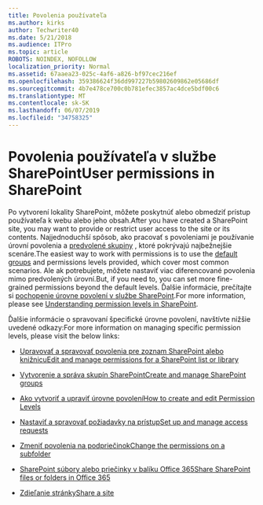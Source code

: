 ```yaml
---
title: Povolenia používateľa
ms.author: kirks
author: Techwriter40
ms.date: 5/21/2018
ms.audience: ITPro
ms.topic: article
ROBOTS: NOINDEX, NOFOLLOW
localization_priority: Normal
ms.assetid: 67aaea23-025c-4af6-a826-bf97cec216ef
ms.openlocfilehash: 359386624f36dd997227b59802609862e05686df
ms.sourcegitcommit: 4b7e478ce700c0b781efec3857ac4dce5bdf00c6
ms.translationtype: MT
ms.contentlocale: sk-SK
ms.lasthandoff: 06/07/2019
ms.locfileid: "34758325"
---
```

# <a name="user-permissions-in-sharepoint"></a><span data-ttu-id="1ab1b-102">Povolenia používateľa v službe SharePoint</span><span class="sxs-lookup"><span data-stu-id="1ab1b-102">User permissions in SharePoint</span></span>

<span data-ttu-id="1ab1b-103">Po vytvorení lokality SharePoint, môžete poskytnúť alebo obmedziť prístup používateľa k webu alebo jeho obsah.</span><span class="sxs-lookup"><span data-stu-id="1ab1b-103">After you have created a SharePoint site, you may want to provide or restrict user access to the site or its contents.</span></span> <span data-ttu-id="1ab1b-104">Najjednoduchší spôsob, ako pracovať s povoleniami je používanie úrovní povolenia a [predvolené skupiny](https://support.office.com/article/default-sharepoint-groups-13bb2b6b-dd8c-447e-b71b-0e4bb9efe1d3) , ktoré pokrývajú najbežnejšie scenáre.</span><span class="sxs-lookup"><span data-stu-id="1ab1b-104">The easiest way to work with permissions is to use the [default groups](https://support.office.com/article/default-sharepoint-groups-13bb2b6b-dd8c-447e-b71b-0e4bb9efe1d3) and permissions levels provided, which cover most common scenarios.</span></span> <span data-ttu-id="1ab1b-105">Ale ak potrebujete, môžete nastaviť viac diferencované povolenia mimo predvolených úrovní.</span><span class="sxs-lookup"><span data-stu-id="1ab1b-105">But, if you need to, you can set more fine-grained permissions beyond the default levels.</span></span> <span data-ttu-id="1ab1b-106">Ďalšie informácie, prečítajte si [pochopenie úrovne povolení v službe SharePoint](https://docs.microsoft.com/sharepoint/understanding-permission-levels).</span><span class="sxs-lookup"><span data-stu-id="1ab1b-106">For more information, please see [Understanding permission levels in SharePoint](https://docs.microsoft.com/sharepoint/understanding-permission-levels).</span></span>

<span data-ttu-id="1ab1b-107">Ďalšie informácie o spravovaní špecifické úrovne povolení, navštívte nižšie uvedené odkazy:</span><span class="sxs-lookup"><span data-stu-id="1ab1b-107">For more information on managing specific permission levels, please visit the below links:</span></span>

- [<span data-ttu-id="1ab1b-108">Upravovať a spravovať povolenia pre zoznam SharePoint alebo knižnicu</span><span class="sxs-lookup"><span data-stu-id="1ab1b-108">Edit and manage permissions for a SharePoint list or library</span></span>](https://support.office.com/article/customize-permissions-for-a-sharepoint-list-or-library-02d770f3-59eb-4910-a608-5f84cc297782)

- [<span data-ttu-id="1ab1b-109">Vytvorenie a správa skupín SharePoint</span><span class="sxs-lookup"><span data-stu-id="1ab1b-109">Create and manage SharePoint groups</span></span>](https://support.office.com/article/create-and-manage-sharepoint-groups-b1e3cd23-1a78-4264-9284-87fed7282048)

- [<span data-ttu-id="1ab1b-110">Ako vytvoriť a upraviť úrovne povolení</span><span class="sxs-lookup"><span data-stu-id="1ab1b-110">How to create and edit Permission Levels</span></span>](https://docs.microsoft.com/sharepoint/how-to-create-and-edit-permission-levels)

- [<span data-ttu-id="1ab1b-111">Nastaviť a spravovať požiadavky na prístup</span><span class="sxs-lookup"><span data-stu-id="1ab1b-111">Set up and manage access requests</span></span>](https://support.office.com/article/set-up-and-manage-access-requests-94b26e0b-2822-49d4-929a-8455698654b3)

- [<span data-ttu-id="1ab1b-112">Zmeniť povolenia na podpriečinok</span><span class="sxs-lookup"><span data-stu-id="1ab1b-112">Change the permissions on a subfolder</span></span>](https://support.office.com/article/change-the-permissions-on-a-subfolder-5427bd7c-f20a-4f75-8cf2-5359dd45a1a6)

- [<span data-ttu-id="1ab1b-113">SharePoint súbory alebo priečinky v balíku Office 365</span><span class="sxs-lookup"><span data-stu-id="1ab1b-113">Share SharePoint files or folders in Office 365</span></span>](https://support.office.com/article/share-sharepoint-files-or-folders-1fe37332-0f9a-4719-970e-d2578da4941c)

- [<span data-ttu-id="1ab1b-114">Zdieľanie stránky</span><span class="sxs-lookup"><span data-stu-id="1ab1b-114">Share a site</span></span>](https://support.office.com/article/share-a-site-958771a8-d041-4eb8-b51c-afea2eae3658)

